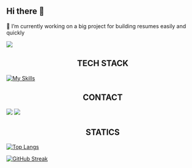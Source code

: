 ## Hi there 👋

🔭 I’m currently working on a big project for building resumes easily and quickly

![](https://user-images.githubusercontent.com/74038190/212749447-bfb7e725-6987-49d9-ae85-2015e3e7cc41.gif)

<h2 align="center">TECH STACK</h2>

[![My Skills](https://skillicons.dev/icons?i=js,html,css,react,mongodb,bootstrap,express,firebase,github,gmail,heroku,linkedin,materialui,nodejs,npm,postman,sublime,stackoverflow,svg,vercel,visualstudio,vscode,webpack,windows)](https://skillicons.dev)

<h2 align="center">CONTACT</h2>

![](https://img.shields.io/badge/Gmail-D14836?style=for-the-badge&logo=gmail&logoColor=white&src=https://devpost.com/)
![](https://img.shields.io/badge/LinkedIn-0077B5?style=for-the-badge&logo=linkedin&logoColor=white)

<h2 align="center">STATICS</h2>

[![Top Langs](https://github-readme-stats.vercel.app/api/top-langs/?username=urlsab&layout=compact)](https://github.com/anuraghazra/github-readme-stats)

<a href="https://git.io/streak-stats"><img src="http://github-readme-streak-stats.herokuapp.com?user=urlsab&theme=dark" alt="GitHub Streak" /></a>

